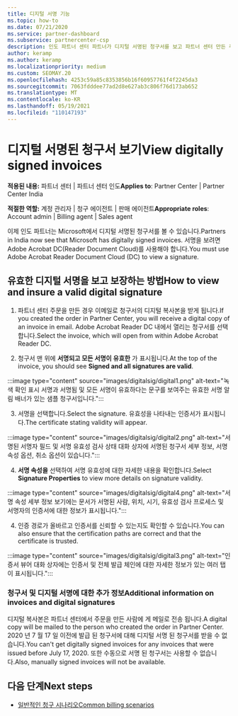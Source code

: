 ```yaml
---
title: 디지털 서명 기능
ms.topic: how-to
ms.date: 07/21/2020
ms.service: partner-dashboard
ms.subservice: partnercenter-csp
description: 인도 파트너 센터 파트너가 디지털 서명된 청구서를 보고 파트너 센터 만든 주문에 대한 청구서의 디지털 복사본을 받는 방법을 알아봅니다.
author: keramp
ms.author: keramp
ms.localizationpriority: medium
ms.custom: SEOMAY.20
ms.openlocfilehash: 4253c59a85c8353856b16f60957761f4f2245da3
ms.sourcegitcommit: 7063fdddee77ad2d8e627ab3c806f76d173ab652
ms.translationtype: MT
ms.contentlocale: ko-KR
ms.lasthandoff: 05/19/2021
ms.locfileid: "110147193"
---
```

# <a name="view-digitally-signed-invoices"></a><span data-ttu-id="aca53-103">디지털 서명된 청구서 보기</span><span class="sxs-lookup"><span data-stu-id="aca53-103">View digitally signed invoices</span></span>

<span data-ttu-id="aca53-104">**적용된 내용:** 파트너 센터 | 파트너 센터 인도</span><span class="sxs-lookup"><span data-stu-id="aca53-104">**Applies to**: Partner Center | Partner Center India</span></span>

<span data-ttu-id="aca53-105">**적절한 역할:** 계정 관리자 | 청구 에이전트 | 판매 에이전트</span><span class="sxs-lookup"><span data-stu-id="aca53-105">**Appropriate roles**: Account admin | Billing agent | Sales agent</span></span>

<span data-ttu-id="aca53-106">이제 인도 파트너는 Microsoft에서 디지털 서명된 청구서를 볼 수 있습니다.</span><span class="sxs-lookup"><span data-stu-id="aca53-106">Partners in India now see that Microsoft has digitally signed invoices.</span></span> <span data-ttu-id="aca53-107">서명을 보려면 Adobe Acrobat DC(Reader Document Cloud)를 사용해야 합니다.</span><span class="sxs-lookup"><span data-stu-id="aca53-107">You must use Adobe Acrobat Reader Document Cloud (DC) to view a signature.</span></span>

## <a name="how-to-view-and-insure-a-valid-digital-signature"></a><span data-ttu-id="aca53-108">유효한 디지털 서명을 보고 보장하는 방법</span><span class="sxs-lookup"><span data-stu-id="aca53-108">How to view and insure a valid digital signature</span></span>


1. <span data-ttu-id="aca53-109">파트너 센터 주문을 만든 경우 이메일로 청구서의 디지털 복사본을 받게 됩니다.</span><span class="sxs-lookup"><span data-stu-id="aca53-109">If you created the order in Partner Center, you will receive a digital copy of an invoice in email.</span></span> <span data-ttu-id="aca53-110">Adobe Acrobat Reader DC 내에서 열리는 청구서를 선택합니다.</span><span class="sxs-lookup"><span data-stu-id="aca53-110">Select the invoice, which will open from within Adobe Acrobat Reader DC.</span></span>


2. <span data-ttu-id="aca53-111">청구서 맨 위에 **서명되고 모든 서명이 유효한** 가 표시됩니다.</span><span class="sxs-lookup"><span data-stu-id="aca53-111">At the top of the invoice, you should see **Signed and all signatures are valid**.</span></span>
 
 :::image type="content" source="images/digitalsig/digital1.png" alt-text="녹색 확인 표시 서명과 서명됨 및 모든 서명이 유효하다는 문구를 보여주는 유효한 서명 알림 배너가 있는 샘플 청구서입니다.":::

3. <span data-ttu-id="aca53-113">서명을 선택합니다.</span><span class="sxs-lookup"><span data-stu-id="aca53-113">Select the signature.</span></span> <span data-ttu-id="aca53-114">유효성을 나타내는 인증서가 표시됩니다.</span><span class="sxs-lookup"><span data-stu-id="aca53-114">The certificate stating validity will appear.</span></span>

:::image type="content" source="images/digitalsig/digital2.png" alt-text="서명된 서명자 필드 및 서명 유효성 검사 상태 대화 상자에 서명된 청구서 세부 정보, 서명 속성 옵션, 취소 옵션이 있습니다."::: 

4. <span data-ttu-id="aca53-116">**서명 속성을** 선택하여 서명 유효성에 대한 자세한 내용을 확인합니다.</span><span class="sxs-lookup"><span data-stu-id="aca53-116">Select **Signature Properties** to view more details on signature validity.</span></span>

:::image type="content" source="images/digitalsig/digital4.png" alt-text="서명 속성 세부 정보 보기에는 문서가 서명된 사람, 위치, 시기, 유효성 검사 프로세스 및 서명자의 인증서에 대한 정보가 표시됩니다."::: 

4. <span data-ttu-id="aca53-118">인증 경로가 올바르고 인증서를 신뢰할 수 있는지도 확인할 수 있습니다.</span><span class="sxs-lookup"><span data-stu-id="aca53-118">You can also ensure that the certification paths are correct and that the certificate is trusted.</span></span>

 :::image type="content" source="images/digitalsig/digital3.png" alt-text="인증서 뷰어 대화 상자에는 인증서 및 전체 발급 체인에 대한 자세한 정보가 있는 여러 탭이 표시됩니다.":::

### <a name="additional-information-on-invoices-and-digital-signatures"></a><span data-ttu-id="aca53-120">청구서 및 디지털 서명에 대한 추가 정보</span><span class="sxs-lookup"><span data-stu-id="aca53-120">Additional information on invoices and digital signatures</span></span>

<span data-ttu-id="aca53-121">디지털 복사본은 파트너 센터에서 주문을 만든 사람에 게 메일로 전송 됩니다.</span><span class="sxs-lookup"><span data-stu-id="aca53-121">A digital copy will be mailed to the person who created the order in Partner Center.</span></span> <span data-ttu-id="aca53-122">2020 년 7 월 17 일 이전에 발급 된 청구서에 대해 디지털 서명 된 청구서를 받을 수 없습니다.</span><span class="sxs-lookup"><span data-stu-id="aca53-122">You can't get digitally signed invoices for any invoices that were issued before July 17, 2020.</span></span> <span data-ttu-id="aca53-123">또한 수동으로 서명 된 청구서는 사용할 수 없습니다.</span><span class="sxs-lookup"><span data-stu-id="aca53-123">Also, manually signed invoices will not be available.</span></span>

## <a name="next-steps"></a><span data-ttu-id="aca53-124">다음 단계</span><span class="sxs-lookup"><span data-stu-id="aca53-124">Next steps</span></span>

- [<span data-ttu-id="aca53-125">일반적인 청구 시나리오</span><span class="sxs-lookup"><span data-stu-id="aca53-125">Common billing scenarios</span></span>](common-billing-scenarios.md)